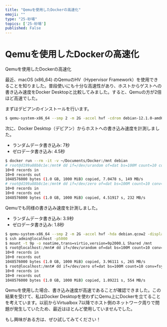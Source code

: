 ```yaml
---
title: "Qemuを使用したDockerの高速化"
emoji: ""
type: "25-砂場"
topics: ['25-砂場']
published: False
---
```


# Qemuを使用したDockerの高速化

Qemuを使用したDockerの高速化

最近、macOS (x86_64) のQemuのHV（Hypervisor Framework）を使用できることを知りました。普段使いにも十分な高速性があり、ホストからゲストへの書き込み速度をDocker Desktopと比較してみました。すると、Qemuの方が2倍ほど高速でした。

まずはデビアンのインストールを行います。

```bash
$ qemu-system-x86_64 --smp 2 -m 2G -accel hvf -cdrom debian-12.1.0-amd64-netinst.iso -hda debian.qcow2
```

次に、Docker Desktop（デビアン）からホストへの書き込み速度を計測しました。

- ランダムデータ書き込み: 7秒
- ゼロデータ書き込み: 4.5秒

```bash
$ docker run --rm -it -v ~/Documents/Docker:/mnt debian
# root@d199a88b8c1e:/mnt# dd if=/dev/urandom of=dat bs=100M count=10 conv=fsync
10+0 records in
10+0 records out
1048576000 bytes (1.0 GB, 1000 MiB) copied, 7.0478 s, 149 MB/s
# root@d199a88b8c1e:/mnt# dd if=/dev/zero of=dat bs=100M count=10 conv=fsync
10+0 records in
10+0 records out
1048576000 bytes (1.0 GB, 1000 MiB) copied, 4.51917 s, 232 MB/s
```

Qemuでも同様の書き込み速度を計測しました。

- ランダムデータ書き込み: 3.9秒
- ゼロデータ書き込み: 1.8秒

```bash
$ qemu-system-x86_64 --smp 2 -m 2G -accel hvf -hda debian.qcow2 -display none -daemonize -nic user,hostfwd=tcp::5000-:22 -virtfs local,path=$HOME/Documents/Qemu,security_model=none,mount_tag=Shared
$ ssh admin@localhost -p5000
$ mount -t 9p -o noatime,trans=virtio,version=9p2000.L Shared /mnt
$ root@localhost:/mnt# dd if=/dev/urandom of=dat bs=100M count=10 conv=fsync
10+0 records in
10+0 records out
1048576000 bytes (1.0 GB, 1000 MiB) copied, 3.96111 s, 265 MB/s
$ root@localhost:/mnt# dd if=/dev/zero of=dat bs=100M count=10 conv=fsync
10+0 records in
10+0 records out
1048576000 bytes (1.0 GB, 1000 MiB) copied, 1.89221 s, 554 MB/s
```

Qemuを使用した場合、書き込み速度が高速であることが確認できました。この結果を受けて、私はDocker Desktopを使わずにQemu上にDockerを立てることを考えています。以前からVirtualbox 7以降でホスト側のネットワーク周りで問題が発生していたため、最近はほとんど使用していませんでした。

もし興味がある方は、ぜひ試してみてください！
